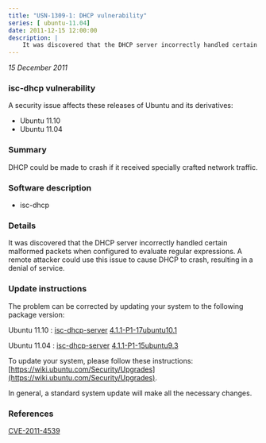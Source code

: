 ```yaml
---
title: "USN-1309-1: DHCP vulnerability"
series: [ ubuntu-11.04]
date: 2011-12-15 12:00:00
description: |
    It was discovered that the DHCP server incorrectly handled certain malformed packets when configured to evaluate regular expressions. A remote attacker could use this issue to cause DHCP to crash, resulting in a denial of service. 
--- 
```

 
 

*15 December 2011*

### isc-dhcp vulnerability

A security issue affects these releases of Ubuntu and its derivatives:

* Ubuntu 11.10
* Ubuntu 11.04

### Summary

DHCP could be made to crash if it received specially crafted network traffic.

### Software description

* isc-dhcp 

### Details

It was discovered that the DHCP server incorrectly handled certain malformed packets when configured to evaluate regular expressions. A remote attacker could use this issue to cause DHCP to crash, resulting in a denial of service. 

### Update instructions

The problem can be corrected by updating your system to the following package version:

Ubuntu 11.10
 : [isc-dhcp-server](https://launchpad.net/ubuntu/+source/isc-dhcp) <span> [4.1.1-P1-17ubuntu10.1](https://launchpad.net/ubuntu/+source/isc-dhcp/4.1.1-P1-17ubuntu10.1) </span> 

Ubuntu 11.04
 : [isc-dhcp-server](https://launchpad.net/ubuntu/+source/isc-dhcp) <span> [4.1.1-P1-15ubuntu9.3](https://launchpad.net/ubuntu/+source/isc-dhcp/4.1.1-P1-15ubuntu9.3) </span> 

To update your system, please follow these instructions: [https://wiki.ubuntu.com/Security/Upgrades](https://wiki.ubuntu.com/Security/Upgrades).

In general, a standard system update will make all the necessary changes. 

### References

 
 [CVE-2011-4539](http://people.ubuntu.com/~ubuntu-security/cve/CVE-2011-4539)
 


